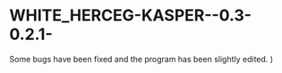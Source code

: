 # WHITE_HERCEG-KASPER--0.3-0.2.1-
Some bugs have been fixed and the program has been slightly edited. )
